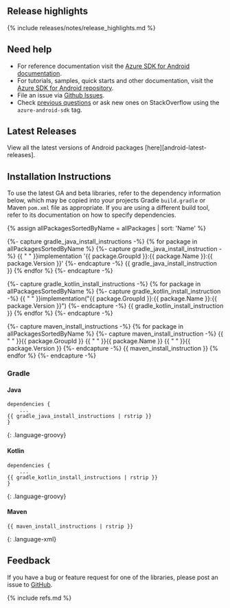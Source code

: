 ## Release highlights

{% include releases/notes/release_highlights.md %}

## Need help

- For reference documentation visit the [Azure SDK for Android documentation](https://azure.github.io/azure-sdk-for-android/).
- For tutorials, samples, quick starts and other documentation, visit the [Azure SDK for Android repository](https://github.com/azure/azure-sdk-for-android/).
- File an issue via [Github Issues](https://github.com/Azure/azure-sdk-for-android/issues/new/choose).
- Check [previous questions](https://stackoverflow.com/questions/tagged/azure-android-sdk) or ask new ones on
 StackOverflow using the `azure-android-sdk` tag.

## Latest Releases

View all the latest versions of Android packages [here][android-latest-releases].

## Installation Instructions

To use the latest GA and beta libraries, refer to the dependency information below, which may be copied into your projects Gradle `build.gradle` or Maven `pom.xml` file as appropriate. If you are using a different build tool, refer to its documentation on how to specify dependencies.

{% assign allPackagesSortedByName = allPackages | sort: 'Name' %}

{%- capture gradle_java_install_instructions -%}
{% for package in allPackagesSortedByName %}
    {%- capture gradle_java_install_instruction -%}
{{ "    " }}implementation '{{ package.GroupId }}:{{ package.Name }}:{{ package.Version }}'
    {%- endcapture -%}
    {{ gradle_java_install_instruction }}
{% endfor %}
{%- endcapture -%}

{%- capture gradle_kotlin_install_instructions -%}
{% for package in allPackagesSortedByName %}
    {%- capture gradle_kotlin_install_instruction -%}
{{ "    " }}implementation("{{ package.GroupId }}:{{ package.Name }}:{{ package.Version }}")
    {%- endcapture -%}
    {{ gradle_kotlin_install_instruction }}
{% endfor %}
{%- endcapture -%}

{%- capture maven_install_instructions -%}
{% for package in allPackagesSortedByName %}
    {%- capture maven_install_instruction -%}
<dependency>
{{ "    " }}<groupId>{{ package.GroupId }}</groupId>
{{ "    " }}<artifactId>{{ package.Name }}</artifactId>
{{ "    " }}<version>{{ package.Version }}</version>
</dependency>
    {%- endcapture -%}
    {{ maven_install_instruction }}
{% endfor %}
{%- endcapture -%}

### Gradle

#### Java
```
dependencies {
    ...
{{ gradle_java_install_instructions | rstrip }}
}
```
{: .language-groovy}

#### Kotlin
```
dependencies {
    ...
{{ gradle_kotlin_install_instructions | rstrip }}
}
```
{: .language-groovy}

#### Maven
```
{{ maven_install_instructions | rstrip }}
```
{: .language-xml}

## Feedback

If you have a bug or feature request for one of the libraries, please post an issue to [GitHub](https://github.com/azure/azure-sdk-for-android/issues).

{% include refs.md %}